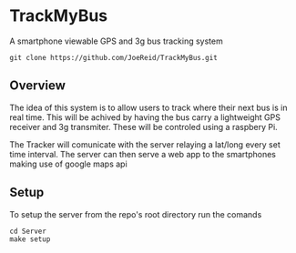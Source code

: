 TrackMyBus
==========

A smartphone viewable GPS and 3g bus tracking system

	git clone https://github.com/JoeReid/TrackMyBus.git


Overview
--------

The idea of this system is to allow users to track where their next bus is in real time.
This will be achived by having the bus carry a lightweight GPS receiver and 3g transmiter.
These will be controled using a raspbery Pi.

The Tracker will comunicate with the server relaying a lat/long every set time interval.
The server can then serve a web app to the smartphones making use of google maps api


Setup
-----

To setup the server from the repo's root directory run the comands
	
	cd Server
	make setup


